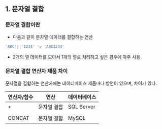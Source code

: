 ## 1. 문자열 결합

### 문자열 결합이란

- 다음과 같이 문자열 데이터를 결합하는 연산

```sql
'ABC'||'1234' -> 'ABC1234'
```

- 2개의 열 데이터를 모아서 1개의 열로 처리하고 싶은 경우에 자주 사용

### 문자열 결합 연산자 제품 차이

문자열을 결합하는 연산자에는 데이터베이스 제품마다 방언이 있으며, 차이가 있다.

| 연산자/함수 | 연산 | 데이터베이스 |
| --- | --- | --- |
| + | 문자열 결합 | SQL Server |
| || | 문자열 결합 | Oracle, DB2, PostgreSQL |
| CONCAT | 문자열 결합 | MySQL |
